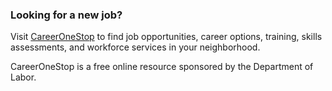 ---
---

### Looking for a new job?

Visit <a href="https://www.careeronestop.org/">CareerOneStop</a> to find job opportunities, career options, training, skills assessments, and workforce services in your neighborhood.

CareerOneStop is a free online resource sponsored by the Department of Labor.
